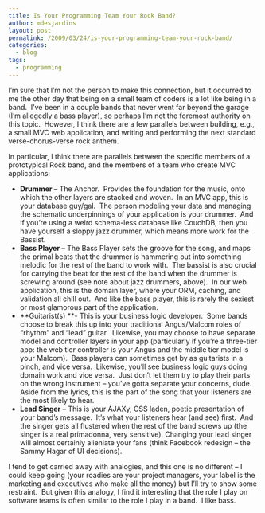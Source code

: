 ```yaml
---
title: Is Your Programming Team Your Rock Band?
author: mdesjardins
layout: post
permalink: /2009/03/24/is-your-programming-team-your-rock-band/
categories:
  - blog
tags:
  - programming
---
```

I&#8217;m sure that I&#8217;m not the person to make this connection, but it occurred to me the other day that being on a small
 team of coders is a lot like being in a band.  I&#8217;ve been in a couple bands that never went far beyond the garage (I&#8217;m allegedly a bass player), so perhaps I&#8217;m not the foremost authority on this topic.  However, I think there are a few parallels between building, e.g., a small MVC web application, and writing and performing the next standard verse-chorus-verse rock anthem.

In particular, I think there are parallels between the specific members of a prototypical Rock band, and the members of a team who create MVC applications:

*   **Drummer** &#8211; The Anchor.  Provides the foundation for the music, onto which the other layers are stacked and woven.  In an MVC app, this is your database guy/gal.  The person modeling your data and managing the schematic underpinnings of your application is your drummer.  And if you&#8217;re using a weird schema-less database like CouchDB, then you have yourself a sloppy jazz drummer, which means more work for the Bassist.
*   **Bass Player** &#8211; The Bass Player sets the groove for the song, and maps the primal beats that the drummer is hammering out into something melodic for the rest of the band to work with.  The bassist is also crucial for carrying the beat for the rest of the band when the drummer is screwing around (see note about jazz drummers, above).  In our web application, this is the domain layer, where your ORM, caching, and validation all chill out.  And like the bass player, this is rarely the sexiest or most glamorous part of the application.
*   **Guitarist(s) **- This is your business logic developer.  Some bands choose to break this up into your traditional Angus/Malcom roles of &#8220;rhythm&#8221; and &#8220;lead&#8221; guitar.  Likewise, you may choose to have separate model and controller layers in your app (particularly if you&#8217;re a three-tier app: the web tier controller is your Angus and the middle tier model is your Malcom).  Bass players can sometimes get by as guitarists in a pinch, and vice versa.  Likewise, you&#8217;ll see business logic guys doing domain work and vice versa.  Just don&#8217;t let them try to play their parts on the wrong instrument &#8211; you&#8217;ve gotta separate your concerns, dude.  Aside from the lyrics, this is the part of the song that your listeners are the most likely to hear.
*   **Lead Singer** &#8211; This is your AJAXy, CSS laden, poetic presentation of your band&#8217;s message.  It&#8217;s what your listeners hear (and see) first.  And the singer gets all flustered when the rest of the band screws up (the singer is a real primadonna, very sensitive). Changing your lead singer will almost certainly alieniate your fans (think Facebook redesign &#8211; the Sammy Hagar of UI decisions).

I tend to get carried away with analogies, and this one is no different &#8211; I could keep going (your roadies are your project managers, your label is the marketing and executives who make all the money) but I&#8217;ll try to show some restraint.  But given this analogy, I find it interesting that the role I play on software teams is often similar to the role I play in a band.  I like bass.

